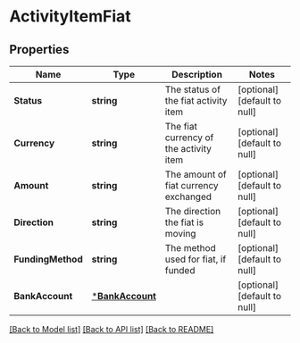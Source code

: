 # ActivityItemFiat

## Properties
Name | Type | Description | Notes
------------ | ------------- | ------------- | -------------
**Status** | **string** | The status of the fiat activity item | [optional] [default to null]
**Currency** | **string** | The fiat currency of the activity item | [optional] [default to null]
**Amount** | **string** | The amount of fiat currency exchanged | [optional] [default to null]
**Direction** | **string** | The direction the fiat is moving | [optional] [default to null]
**FundingMethod** | **string** | The method used for fiat, if funded | [optional] [default to null]
**BankAccount** | [***BankAccount**](BankAccount.md) |  | [optional] [default to null]

[[Back to Model list]](../README.md#documentation-for-models) [[Back to API list]](../README.md#documentation-for-api-endpoints) [[Back to README]](../README.md)

